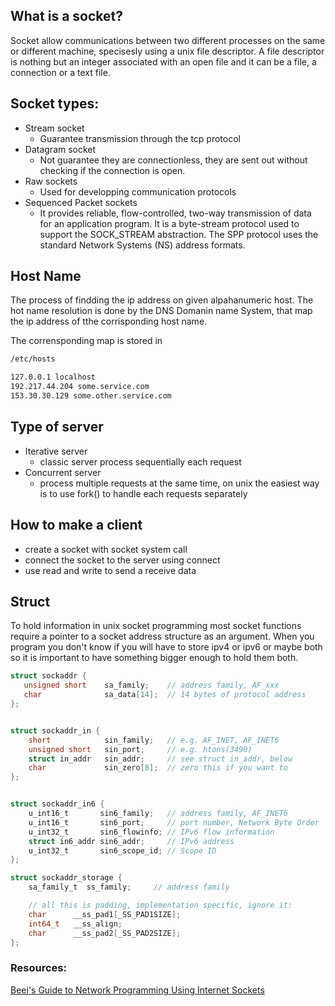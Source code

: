 
## What is a socket? 
Socket allow communications between two different processes on the same or different machine, specisesly using a unix file descriptor.
A file descriptor is nothing but an integer associated with an open file and it can be a file, a connection or a text file.

## Socket types:

- Stream socket
  - Guarantee transmission through the tcp protocol
- Datagram socket
  - Not guarantee they are connectionless, they are sent out without checking if the connection is open.
- Raw sockets 
  - Used for developping communication protocols
- Sequenced Packet sockets
  - It provides reliable, flow-controlled, two-way transmission of data for an application program. It is a byte-stream protocol used to support the SOCK_STREAM abstraction. The SPP protocol uses the standard Network Systems (NS) address formats.

## Host Name
The process of findding the ip address on given alpahanumeric host. The hot name resolution is done by the DNS Domanin name System, that map the ip address of tthe corrisponding host name. 

The corrensponding map is stored in 
```Bash
/etc/hosts

127.0.0.1 localhost
192.217.44.204 some.service.com
153.30.30.129 some.other.service.com
```

## Type of server
- Iterative server
  - classic server process sequentially each request
- Concurrent server
  - process multiple requests at the same time, on unix the easiest way is to use fork() to handle each requests separately
  
## How to make a client
- create a socket with socket system call 
- connect the socket to the server using connect
- use read and write to send a receive data

## Struct
To hold information in unix socket programming most socket functions require a pointer to a socket address structure as an argument. When you program you don't know if you will have to store ipv4 or ipv6 or maybe both so it is important to have something bigger enough to hold them both. 
```C
struct sockaddr {
   unsigned short    sa_family;    // address family, AF_xxx
   char              sa_data[14];  // 14 bytes of protocol address
};


struct sockaddr_in {
    short            sin_family;   // e.g. AF_INET, AF_INET6
    unsigned short   sin_port;     // e.g. htons(3490)
    struct in_addr   sin_addr;     // see struct in_addr, below
    char             sin_zero[8];  // zero this if you want to
};


struct sockaddr_in6 {
    u_int16_t       sin6_family;   // address family, AF_INET6
    u_int16_t       sin6_port;     // port number, Network Byte Order
    u_int32_t       sin6_flowinfo; // IPv6 flow information
    struct in6_addr sin6_addr;     // IPv6 address
    u_int32_t       sin6_scope_id; // Scope ID
};

struct sockaddr_storage {
    sa_family_t  ss_family;     // address family

    // all this is padding, implementation specific, ignore it:
    char      __ss_pad1[_SS_PAD1SIZE];
    int64_t   __ss_align;
    char      __ss_pad2[_SS_PAD2SIZE];
};
```



### Resources: 
[Beej's Guide to Network Programming Using Internet Sockets](https://beej.us/guide/bgnet/pdf/bgnet_A4_2.pdf)
